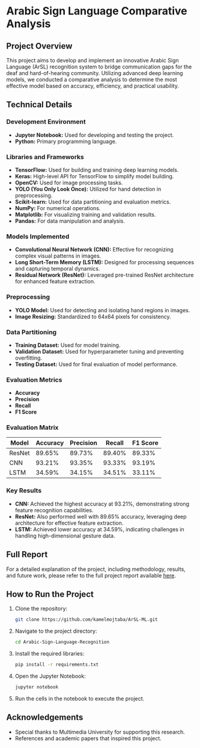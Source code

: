 # Arabic Sign Language Comparative Analysis

## Project Overview

This project aims to develop and implement an innovative Arabic Sign Language (ArSL) recognition system to bridge communication gaps for the deaf and hard-of-hearing community. Utilizing advanced deep learning models, we conducted a comparative analysis to determine the most effective model based on accuracy, efficiency, and practical usability.

## Technical Details

### Development Environment
- **Jupyter Notebook:** Used for developing and testing the project.
- **Python:** Primary programming language.

### Libraries and Frameworks
- **TensorFlow:** Used for building and training deep learning models.
- **Keras:** High-level API for TensorFlow to simplify model building.
- **OpenCV:** Used for image processing tasks.
- **YOLO (You Only Look Once):** Utilized for hand detection in preprocessing.
- **Scikit-learn:** Used for data partitioning and evaluation metrics.
- **NumPy:** For numerical operations.
- **Matplotlib:** For visualizing training and validation results.
- **Pandas:** For data manipulation and analysis.

### Models Implemented
- **Convolutional Neural Network (CNN):** Effective for recognizing complex visual patterns in images.
- **Long Short-Term Memory (LSTM):** Designed for processing sequences and capturing temporal dynamics.
- **Residual Network (ResNet):** Leveraged pre-trained ResNet architecture for enhanced feature extraction.

### Preprocessing
- **YOLO Model:** Used for detecting and isolating hand regions in images.
- **Image Resizing:** Standardized to 64x64 pixels for consistency.

### Data Partitioning
- **Training Dataset:** Used for model training.
- **Validation Dataset:** Used for hyperparameter tuning and preventing overfitting.
- **Testing Dataset:** Used for final evaluation of model performance.

### Evaluation Metrics
- **Accuracy**
- **Precision**
- **Recall**
- **F1 Score**

### Evaluation Matrix
| Model | Accuracy | Precision | Recall | F1 Score |
|-------|----------|-----------|--------|----------|
| ResNet| 89.65%   | 89.73%    | 89.40% | 89.33%   |
| CNN   | 93.21%   | 93.35%    | 93.33% | 93.19%   |
| LSTM  | 34.59%   | 34.15%    | 34.51% | 33.11%   |

### Key Results
- **CNN:** Achieved the highest accuracy at 93.21%, demonstrating strong feature recognition capabilities.
- **ResNet:** Also performed well with 89.65% accuracy, leveraging deep architecture for effective feature extraction.
- **LSTM:** Achieved lower accuracy at 34.59%, indicating challenges in handling high-dimensional gesture data.

## Full Report
For a detailed explanation of the project, including methodology, results, and future work, please refer to the full project report available [here](https://drive.google.com/file/d/1Q0vsDHZrXOzQiogw7wuuIPbj5_reH1Iu/view?usp=sharing).

## How to Run the Project
1. Clone the repository: 
    ```sh
    git clone https://github.com/kamelmojtaba/ArSL-ML.git
    ```
2. Navigate to the project directory:
    ```sh
    cd Arabic-Sign-Language-Recognition
    ```
3. Install the required libraries:
    ```sh
    pip install -r requirements.txt
    ```
4. Open the Jupyter Notebook:
    ```sh
    jupyter notebook
    ```
5. Run the cells in the notebook to execute the project.


## Acknowledgements
- Special thanks to Multimedia University for supporting this research.
- References and academic papers that inspired this project.
